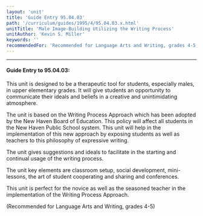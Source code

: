 ```yaml
---
layout: 'unit'
title: 'Guide Entry 95.04.03'
path: '/curriculum/guides/1995/4/95.04.03.x.html'
unitTitle: 'Male Image-Building Utilizing the Writing Process'
unitAuthor: 'Kevin S. Miller'
keywords: ''
recommendedFor: 'Recommended for Language Arts and Writing, grades 4-5'
---
```


<body>
<hr/>
 <h4>
  Guide Entry to 95.04.03:
 </h4>
 This unit is designed to be a therapeutic tool for students, especially males, in upper elementary grades. It will give students an opportunity to communicate their ideals and beliefs in a creative and unintimidating atmosphere.
 <p>
  The unit is based on the Writing Process Approach which has been adopted by the New Haven Board of Education. This policy will affect all students in the New Haven Public School system. This unit will help in the implementation of this new approach by exposing students as well as teachers to this philosophy of expressive writing.
 </p>
 <p>
  The unit gives suggestions and ideals to facilitate in the starting and continual usage of the writing process.
 </p>
 <p>
  The unit key elements are classroom setup, social development, mini- lessons, the art of student cooperating and sharing and conferences.
 </p>
 <p>
  This unit is perfect for the novice as well as the seasoned teacher in the implementation of the Writing Process Approach.
 </p>
 <p>
  (Recommended for Language Arts and Writing, grades 4-5)
 </p>

</body>
